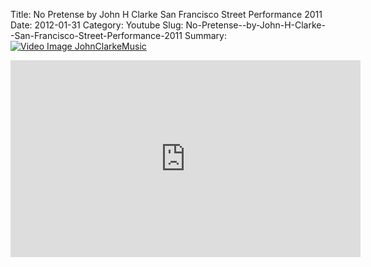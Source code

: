 Title: No Pretense  by John H Clarke  San Francisco Street Performance 2011
Date: 2012-01-31
Category: Youtube
Slug: No-Pretense--by-John-H-Clarke--San-Francisco-Street-Performance-2011
Summary: <a href="/No-Pretense--by-John-H-Clarke--San-Francisco-Street-Performance-2011.html"><img src="https://i.ytimg.com/vi/J8alq1lLqj0/hqdefault.jpg" alt="Video Image JohnClarkeMusic"></a>

<iframe width="560" height="315" src="https://www.youtube.com/embed/J8alq1lLqj0" title="YouTube video player" frameborder="0" allow="accelerometer; autoplay; clipboard-write; encrypted-media; gyroscope; picture-in-picture" allowfullscreen></iframe>


